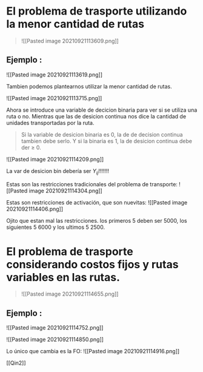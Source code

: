 # El problema de trasporte utilizando la menor cantidad de rutas
>![[Pasted image 20210921113609.png]]

## Ejemplo :

![[Pasted image 20210921113619.png]]

Tambien podemos plantearnos utilizar la menor cantidad de rutas.

![[Pasted image 20210921113715.png]]

Ahora se introduce una variable de decicion binaria para ver si se utiliza una ruta o no. Mientras que las de desicion continua nos dice la cantidad de unidades transportadas por la ruta. 

> Si la variable de desicion binaria es 0, la de de decision continua tambien debe serlo. Y si la binaria es 1, la de desicion continua debe der $\geq$ 0.

![[Pasted image 20210921114209.png]]

La var de desicion bin debería ser $Y_{ij}$!!!!!!!

Estas son las restricciones tradicionales del problema de transporte:
![[Pasted image 20210921114304.png]]

Estas son restricciones de activación, que son nuevitas:
![[Pasted image 20210921114406.png]]

Ojito que estan mal las restricciones. los primeros 5 deben ser 5000, los siguientes 5 6000 y los ultimos 5 2500.

# El problema de trasporte considerando costos fijos y rutas variables en las rutas.

> ![[Pasted image 20210921114655.png]]

## Ejemplo :

![[Pasted image 20210921114752.png]]

![[Pasted image 20210921114850.png]]

Lo único que cambia es la FO:
![[Pasted image 20210921114916.png]]

[[Qin2]]